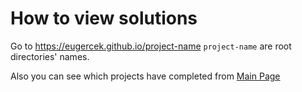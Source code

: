 # How to view solutions
Go to https://eugercek.github.io/project-name
`project-name` are root directories' names.

Also you can see which projects have completed from [Main Page](https://eugercek.github.io/Odin-Project-Solutions/)